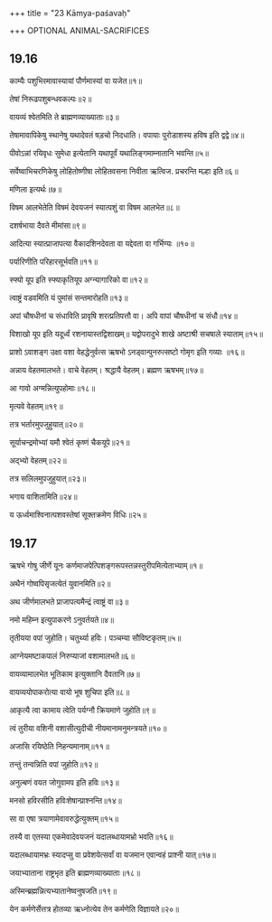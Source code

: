 +++
title = "23 Kāmya-paśavaḥ"

+++
OPTIONAL ANIMAL-SACRIFICES 
## 19.16
काम्यैः पशुभिरमावास्यायां पौर्णमास्यां वा यजेत॥१॥



तेषां निरूढपशुबन्धवकल्पः॥२॥


वायव्यं श्वेतमिति ते ब्राह्मणव्याख्याताः॥३॥



तेषामावापिकेषु स्थानेषु यथादेवतं षड़चो निदधाति। वपायाः पुरोडाशस्य हविष इति द्वद्वे॥४॥ 
 

 
पीवोऽन्नां रयिवृधः सुमेधा इत्येतानि यथापूर्वं यथालिङ्गमाम्नातानि भवन्ति॥५॥



सर्वेष्वाभिचरणिकेषु लोहितोष्णीषा लोहितवसना निवीता ऋत्विज. प्रचरन्ति मल्हा इति॥६॥


मणिला इत्यर्थः॥७॥


विषम आलभेतेति विषमं देवयजनं स्यात्पशुं वा विषम आलभेत॥८॥


दशर्षभाया दैवते मीमांसा॥९॥ 



आदित्या स्यात्प्राजापत्या वैकादशिनदेवता वा यद्देवता वा गर्भिण्यः ॥१०॥


पर्यारिणीति परिहारसूर्भवति॥११॥  


स्फ्यो यूप इति स्फ्याकृतियूप अग्न्यागारिको वा॥१२॥


त्वाष्ट्रं वडवमिति यं पुमांसं सन्तमारोहति॥१३॥



अपां चौषधीनां च संधाविति प्रावृषि शरत्प्रतिपत्तौ वा। अपि वापां चौषधीनां च संधौ॥१४॥
 


विशाखो यूप इति यदूर्ध्वं रशनायास्तद्विशाखम्॥ यद्वोपरादुभे शाखे अष्टाश्री सचषाले स्याताम्॥१५॥



प्राशो ऽवाशङ्ग उक्षा वशा वेहद्धेनुर्वत्स ऋषभो ऽनड्वान्पुनरुत्सष्टो गोमृग इति गव्याः ॥१६॥



अन्नाय वेहतमालभते। वाचे वेहतम्। श्रद्धायै वेहतम्। ब्रह्मण ऋषभम्॥१७॥



आ गावो अग्मन्नित्युपहोमाः॥१८॥

मृत्यवे वेहतम्॥१९॥


तत्र भर्तारमुपजुहुयात्॥२०॥


सूर्याचन्द्रमोभ्यां यमौ श्वेतं कृष्णं चैकयूपे॥२१॥




अद्भ्यो वेहतम्॥२२॥

तत्र सलिलमुपजुहुयात्॥२३॥


भगाय वाशितामिति॥२४॥



य ऊर्ध्वमाश्विनात्पशवस्तेषां सूक्तक्रमेण विधिः॥२५॥


## 19.17



ऋषभे गोषु जीर्णे यूनः कर्णमाजपेत्पिशङ्गरूपस्तन्नस्तुरीपमित्येताभ्याम्॥१॥


अथैनं गोष्वपिसृजत्येतं युवानमिति॥२॥



अथ जीर्णमालभते प्राजापत्यमैन्द्रं त्वाष्ट्रं वा॥३॥




नमो महिम्न इत्युपाकरणे ऽनुवर्तयते॥४॥


तृतीयया वपां जुहोति। चतुर्थ्या हविः। पञ्चम्या सौविष्टकृतम्॥५॥


आग्नेयमष्टाकपालं निरुप्याजां वशामालभते॥६॥

वायव्यामालभेत भूतिकाम इत्युक्तानि दैवतानि॥७॥


वायव्ययोपाकरोत्या वायो भूष शुचिपा इति॥८॥




आकृत्यै त्वा कामाय त्वेति पर्यग्नौ क्रियमाणे जुहोति॥९॥


त्वं तुरीया वशिनी वशासीत्युदीची नीयमानामनुमन्त्रयते॥१०॥


अजासि रयिष्ठेति निहन्यमानाम्॥११॥

तन्तुं तन्वन्निति वपां जुहोति॥१२॥


अनुल्बणं वयत जोगुवामप इति हविः॥१३॥


मनसो हविरसीति हविःशेषान्प्राश्नन्ति॥१४॥


सा वा एषा त्रयाणामेवावरुद्धेत्युक्तम्॥१५॥



तस्यै वा एतस्या एकमेवादेवयजनं यदालब्धायामभ्रो भवति॥१६॥



यदालब्धायामभ्रः स्यादप्सु वा प्रवेशयेत्सर्वां वा यजमान एवान्वहं प्राश्नी यात्॥१७॥


जयाभ्याताना राष्ट्रभृत इति ब्राह्मणव्याख्याताः॥१८॥


अस्मिन्ब्रह्मन्नित्यभ्यातानेष्वनुषजति॥१९॥


येन कर्मणेर्सेत्तत्र होतव्या ऋध्नोत्येव तेन कर्मणेति विज्ञायते॥२०॥


